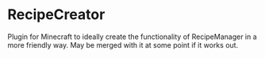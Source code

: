 RecipeCreator
=============

Plugin for Minecraft to ideally create the functionality of RecipeManager in a more friendly way.  May be merged with it at some point if it works out.